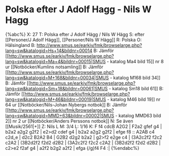 # Polska efter J Adolf Hagg - Nils W Hagg

{%abc%}
X: 27
T: Polska efter J Adolf Hägg / Nils W Hägg
S: efter [[Personer/J Adolf Hägg]], [[Personer/Nils W Hägg]]
R: Polska
O: Hälsingland
B: http://www.smus.se/earkiv/fmk/browselarge.php?lang=sw&katalogid=Hs+14&bildnr=00014
B: Jämför [[http://www.smus.se/earkiv/fmk/browselarge.php?lang=sw&katalogid=Ma+4&bildnr=00015|SMUS - katalog Ma4 bild 15]] nr 8 ur [[Notböcker/Kumlins notsamling]]
B: Jämför [[http://www.smus.se/earkiv/fmk/browselarge.php?lang=sw&katalogid=M+168&bildnr=00034|SMUS - katalog M168 bild 34]]
B: Jämför [[http://www.smus.se/earkiv/fmk/browselarge.php?lang=sw&katalogid=Sm+18&bildnr=00061|SMUS - katalog Sm18 bild 61]]
B: Jämför [[http://www.smus.se/earkiv/fmk/browselarge.php?lang=sw&katalogid=M+46&bildnr=00019|SMUS - katalog M46 bild 19]] nr 64 ur [[Notböcker/Nils-Johan Nybergs notbok]]
B: Jämför [[http://www.smus.se/earkiv/fmk/browselarge.php?lang=sw&katalogid=MMD+63&bildnr=00002|SMUS - katalog MMD63 bild 2]] nr 2 ur [[Notböcker/Anders Perssons notbok]]
N: Se även [[Musik/2561|+]]
Z: Nils L
M: 3/4
L: 1/16
K: F
f4 cdcB A2G2 | F2a2 gfef g4 | b2a2 a2g2 g2f2 | e2>d2 cdef g4 |
b2a2 a2g2 g2f2 | efge f8 :: A2AB c4 c2d_e | d2c2 B2A2 B4 |
G2B2 d2g2 b2a2 | g2>f2 e2ge c4 | (3A2c2f2 f2c2 c2A2 | (3B2d2f2 f2d2 d2B2 |
(3A2c2f2 f2c2 c2A2 | (3B2d2f2 f2d2 d2B2 | c2>e2 f2af g4 | a2f2 b2g2 a2f2 |
efga {/g}f4 F4 :|
{%endabc%}
